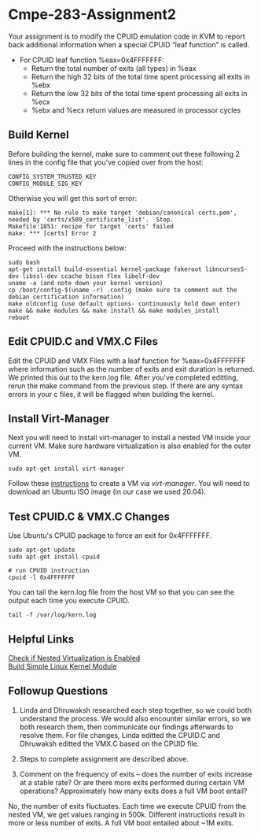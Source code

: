 # Cmpe-283-Assignment2

Your assignment is to modify the CPUID emulation code in KVM to report back additional information when a
special CPUID “leaf function” is called.

- For CPUID leaf function %eax=0x4FFFFFFF:
  - Return the total number of exits (all types) in %eax
  - Return the high 32 bits of the total time spent processing all exits in %ebx
  - Return the low 32 bits of the total time spent processing all exits in %ecx
  - %ebx and %ecx return values are measured in processor cycles 

## Build Kernel
Before building the kernel, make sure to comment out these following 2 lines in the config file that you've copied over from the host: 
```
CONFIG_SYSTEM_TRUSTED_KEY
CONFIG_MODULE_SIG_KEY
```

Otherwise you will get this sort of error: 
```
make[1]: *** No rule to make target 'debian/canonical-certs.pem', needed by 'certs/x509_certificate_list'.  Stop.
Makefile:1851: recipe for target 'certs' failed
make: *** [certs] Error 2

```

Proceed with the instructions below: 

```
sudo bash
apt-get install build-essential kernel-package fakeroot libncurses5-dev libssl-dev ccache bison flex libelf-dev
uname -a (and note down your kernel version)
cp /boot/config-$(uname -r) .config (make sure to comment out the debian certification information)
make oldconfig (use default options- continuously hold down enter)
make && make modules && make install && make modules_install
reboot
```

## Edit CPUID.C and VMX.C Files
Edit the CPUID and VMX Files with a leaf function for %eax=0x4FFFFFFF where information such as the number of exits and exit duration is returned. We printed this out to the kern.log file. After you've completed editting, rerun the make command from the previous step. If there are any syntax errors in your c files, it will be flagged when building the kernel.


## Install Virt-Manager
Next you will need to install virt-manager to install a nested VM inside your current VM. Make sure hardware virtualization is also enabled for the outer VM. 
```
sudo apt-get install virt-manager 
```
Follow these [instructions](https://www.tecmint.com/create-virtual-machines-in-kvm-using-virt-manager/) to create a VM via *virt-manager*. You will need to download an Ubuntu ISO image (in our case we used 20.04).

## Test CPUID.C & VMX.C Changes
Use Ubuntu's CPUID package to force an exit for 0x4FFFFFFF. 
```
sudo apt-get update 
sudo apt-get install cpuid

# run CPUID instruction
cpuid -l 0x4FFFFFFF
```
You can tail the kern.log file from the host VM so that you can see the output each time you execute CPUID. 
```
tail -f /var/log/kern.log
```

## Helpful Links
[Check if Nested Virtualization is Enabled](https://ostechnix.com/how-to-enable-nested-virtualization-in-kvm-in-linux/)
<br/>
[Build Simple Linux Kernel Module](https://www.geeksforgeeks.org/linux-kernel-module-programming-hello-world-program/)

## Followup Questions
1. Linda and Dhruwaksh researched each step together, so we could both understand the process. We would also encounter similar errors, so we both research them, then communicate our findings afterwards to resolve them. For file changes, Linda editted the CPUID.C and Dhruwaksh editted the VMX.C based on the CPUID file. 

2. Steps to complete assignment are described above. 

3. Comment on the frequency of exits – does the number of exits increase at a stable rate? Or are there
more exits performed during certain VM operations? Approximately how many exits does a full VM
boot entail?

  No, the number of exits fluctuates. Each time we execute CPUID from the nested VM, we get values ranging in 500k. Different instructions result in more or less number of exits. A full VM boot entailed about ~1M exits. 
